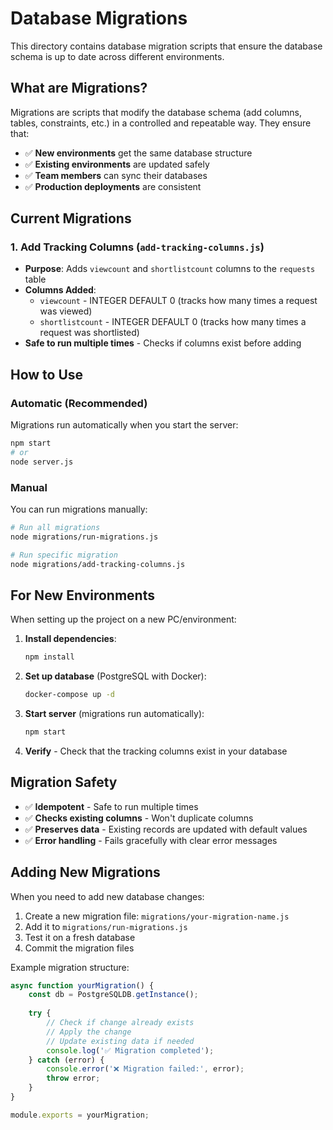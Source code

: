 # Database Migrations

This directory contains database migration scripts that ensure the database schema is up to date across different environments.

## What are Migrations?

Migrations are scripts that modify the database schema (add columns, tables, constraints, etc.) in a controlled and repeatable way. They ensure that:

- ✅ **New environments** get the same database structure
- ✅ **Existing environments** are updated safely
- ✅ **Team members** can sync their databases
- ✅ **Production deployments** are consistent

## Current Migrations

### 1. Add Tracking Columns (`add-tracking-columns.js`)
- **Purpose**: Adds `viewcount` and `shortlistcount` columns to the `requests` table
- **Columns Added**:
  - `viewcount` - INTEGER DEFAULT 0 (tracks how many times a request was viewed)
  - `shortlistcount` - INTEGER DEFAULT 0 (tracks how many times a request was shortlisted)
- **Safe to run multiple times** - Checks if columns exist before adding

## How to Use

### Automatic (Recommended)
Migrations run automatically when you start the server:
```bash
npm start
# or
node server.js
```

### Manual
You can run migrations manually:
```bash
# Run all migrations
node migrations/run-migrations.js

# Run specific migration
node migrations/add-tracking-columns.js
```

## For New Environments

When setting up the project on a new PC/environment:

1. **Install dependencies**:
   ```bash
   npm install
   ```

2. **Set up database** (PostgreSQL with Docker):
   ```bash
   docker-compose up -d
   ```

3. **Start server** (migrations run automatically):
   ```bash
   npm start
   ```

4. **Verify** - Check that the tracking columns exist in your database

## Migration Safety

- ✅ **Idempotent** - Safe to run multiple times
- ✅ **Checks existing columns** - Won't duplicate columns
- ✅ **Preserves data** - Existing records are updated with default values
- ✅ **Error handling** - Fails gracefully with clear error messages

## Adding New Migrations

When you need to add new database changes:

1. Create a new migration file: `migrations/your-migration-name.js`
2. Add it to `migrations/run-migrations.js`
3. Test it on a fresh database
4. Commit the migration files

Example migration structure:
```javascript
async function yourMigration() {
    const db = PostgreSQLDB.getInstance();
    
    try {
        // Check if change already exists
        // Apply the change
        // Update existing data if needed
        console.log('✅ Migration completed');
    } catch (error) {
        console.error('❌ Migration failed:', error);
        throw error;
    }
}

module.exports = yourMigration;
```
